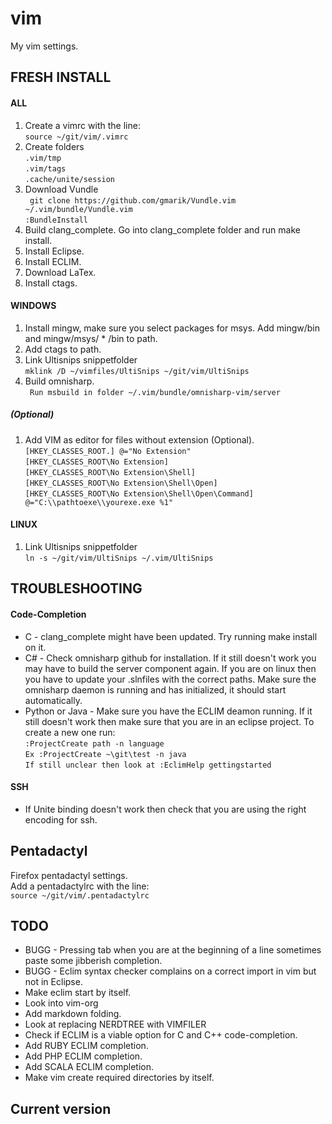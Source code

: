 vim
===

My vim settings.


## FRESH INSTALL

#### ALL

1. Create a vimrc with the line:  
``source ~/git/vim/.vimrc``  
2. Create folders  
``.vim/tmp``  
``.vim/tags``  
``.cache/unite/session``  
3. Download Vundle  
`` git clone https://github.com/gmarik/Vundle.vim ~/.vim/bundle/Vundle.vim``  
`` :BundleInstall ``  
5. Build clang_complete. Go into clang_complete folder and run make install.
6. Install Eclipse.
7. Install ECLIM.
8. Download LaTex.
9. Install ctags.

#### WINDOWS

1. Install mingw, make sure you select packages for msys. Add mingw/bin and mingw/msys/ * /bin to path.
2. Add ctags to path.
3. Link Ultisnips snippetfolder  
``mklink /D ~/vimfiles/UltiSnips ~/git/vim/UltiSnips``  
4. Build omnisharp.  
`` Run msbuild in folder ~/.vim/bundle/omnisharp-vim/server``  

##### (Optional)

1. Add VIM as editor for files without extension (Optional).  
``[HKEY_CLASSES_ROOT.] @="No Extension"``  
``[HKEY_CLASSES_ROOT\No Extension]``  
``[HKEY_CLASSES_ROOT\No Extension\Shell]``  
``[HKEY_CLASSES_ROOT\No Extension\Shell\Open]``  
``[HKEY_CLASSES_ROOT\No Extension\Shell\Open\Command] @="C:\\pathtoexe\\yourexe.exe %1"``

#### LINUX

1. Link Ultisnips snippetfolder  
``ln -s ~/git/vim/UltiSnips ~/.vim/UltiSnips``  

## TROUBLESHOOTING

#### Code-Completion

* C - clang_complete might have been updated. Try running make install on it.
* C# - Check omnisharp github for installation. If it still doesn't work you may have to build the server component again. If you are on linux then you have to update your .slnfiles with the correct paths. Make sure the omnisharp daemon is running and has initialized, it should start automatically.
* Python or Java - Make sure you have the ECLIM deamon running. If it still doesn't work then make sure that you are in an eclipse project. To create a new one run:  
``:ProjectCreate path -n language``  
``Ex :ProjectCreate ~\git\test -n java``  
``If still unclear then look at :EclimHelp gettingstarted``  

#### SSH

* If Unite binding doesn't work then check that you are using the right encoding for ssh.

## Pentadactyl

Firefox pentadactyl settings.  
Add a pentadactylrc with the line:  
`` source ~/git/vim/.pentadactylrc `` 

## TODO

* BUGG - Pressing tab when you are at the beginning of a line sometimes paste some jibberish completion.
* BUGG - Eclim syntax checker complains on a correct import in vim but not in Eclipse.
* Make eclim start by itself.
* Look into vim-org
* Add markdown folding.
* Look at replacing NERDTREE with VIMFILER
* Check if ECLIM is a viable option for C and C++ code-completion.
* Add RUBY ECLIM completion.
* Add PHP ECLIM completion.
* Add SCALA ECLIM completion.
* Make vim create required directories by itself.

## Current version


